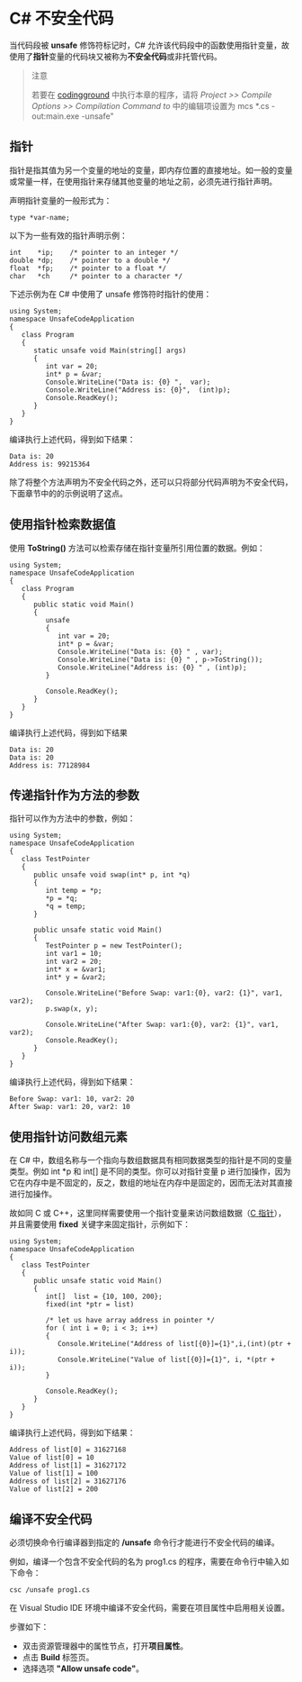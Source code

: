 # C\# 不安全代码
当代码段被 **unsafe** 修饰符标记时，C# 允许该代码段中的函数使用指针变量，故使用了**指针**变量的代码块又被称为**不安全代码**或非托管代码。
> 注意
>
> 若要在 [codingground](http://www.tutorialspoint.com/compile_csharp_online.php) 中执行本章的程序，请将 *Project >> Compile Options >> Compilation Command to* 中的编辑项设置为 mcs *.cs -out:main.exe -unsafe"


## 指针
指针是指其值为另一个变量的地址的变量，即内存位置的直接地址。如一般的变量或常量一样，在使用指针来存储其他变量的地址之前，必须先进行指针声明。

声明指针变量的一般形式为：

```
type *var-name;
```

以下为一些有效的指针声明示例：

```
int    *ip;    /* pointer to an integer */
double *dp;    /* pointer to a double */
float  *fp;    /* pointer to a float */
char   *ch     /* pointer to a character */
```

下述示例为在 C# 中使用了 unsafe 修饰符时指针的使用：

```
using System;
namespace UnsafeCodeApplication
{
   class Program
   {
      static unsafe void Main(string[] args)
      {
         int var = 20;
         int* p = &var;
         Console.WriteLine("Data is: {0} ",  var);
         Console.WriteLine("Address is: {0}",  (int)p);
         Console.ReadKey();
      }
   }
}
```

编译执行上述代码，得到如下结果：

```
Data is: 20
Address is: 99215364
```

除了将整个方法声明为不安全代码之外，还可以只将部分代码声明为不安全代码，下面章节中的的示例说明了这点。

## 使用指针检索数据值
使用 **ToString()** 方法可以检索存储在指针变量所引用位置的数据。例如：

```
using System;
namespace UnsafeCodeApplication
{
   class Program
   {
      public static void Main()
      {
         unsafe
         {
            int var = 20;
            int* p = &var;
            Console.WriteLine("Data is: {0} " , var);
            Console.WriteLine("Data is: {0} " , p->ToString());
            Console.WriteLine("Address is: {0} " , (int)p);
         }
         
         Console.ReadKey();
      }
   }
}
```
编译执行上述代码，得到如下结果

```
Data is: 20
Data is: 20
Address is: 77128984
```

## 传递指针作为方法的参数
指针可以作为方法中的参数，例如：

```
using System;
namespace UnsafeCodeApplication
{
   class TestPointer
   {
      public unsafe void swap(int* p, int *q)
      {
         int temp = *p;
         *p = *q;
         *q = temp;
      }
      
      public unsafe static void Main()
      {
         TestPointer p = new TestPointer();
         int var1 = 10;
         int var2 = 20;
         int* x = &var1;
         int* y = &var2;
         
         Console.WriteLine("Before Swap: var1:{0}, var2: {1}", var1, var2);
         p.swap(x, y);

         Console.WriteLine("After Swap: var1:{0}, var2: {1}", var1, var2);
         Console.ReadKey();
      }
   }
}
```

编译执行上述代码，得到如下结果：

```
Before Swap: var1: 10, var2: 20
After Swap: var1: 20, var2: 10
```

## 使用指针访问数组元素

在 C# 中，数组名称与一个指向与数组数据具有相同数据类型的指针是不同的变量类型。例如 int *p 和 int[] 是不同的类型。你可以对指针变量 p 进行加操作，因为它在内存中是不固定的，反之，数组的地址在内存中是固定的，因而无法对其直接进行加操作。

故如同 C 或 C++，这里同样需要使用一个指针变量来访问数组数据（[C 指针](http://www.tutorialspoint.com/cprogramming/c_pointers.htm)），并且需要使用 **fixed** 关键字来固定指针，示例如下：

```
using System;
namespace UnsafeCodeApplication
{
   class TestPointer
   {
      public unsafe static void Main()
      {
         int[]  list = {10, 100, 200};
         fixed(int *ptr = list)
         
         /* let us have array address in pointer */
         for ( int i = 0; i < 3; i++)
         {
            Console.WriteLine("Address of list[{0}]={1}",i,(int)(ptr + i));
            Console.WriteLine("Value of list[{0}]={1}", i, *(ptr + i));
         }
         
         Console.ReadKey();
      }
   }
}
```

编译执行上述代码，得到如下结果：

```
Address of list[0] = 31627168
Value of list[0] = 10
Address of list[1] = 31627172
Value of list[1] = 100
Address of list[2] = 31627176
Value of list[2] = 200
```

## 编译不安全代码
必须切换命令行编译器到指定的 **/unsafe** 命令行才能进行不安全代码的编译。

例如，编译一个包含不安全代码的名为 prog1.cs 的程序，需要在命令行中输入如下命令：

```
csc /unsafe prog1.cs
```
在 Visual Studio IDE 环境中编译不安全代码，需要在项目属性中启用相关设置。

步骤如下：

* 双击资源管理器中的属性节点，打开**项目属性**。
* 点击 **Build** 标签页。
* 选择选项 **"Allow unsafe code"**。
